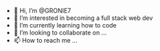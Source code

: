 - 👋 Hi, I’m @GRONIE7
- 👀 I’m interested in becoming a full stack web dev
- 🌱 I’m currently learning how to code
- 💞️ I’m looking to collaborate on ...
- 📫 How to reach me ...

<!---
GRONIE7/GRONIE7 is a ✨ special ✨ repository because its `README.md` (this file) appears on your GitHub profile.
You can click the Preview link to take a look at your changes.
--->
